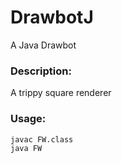 # DrawbotJ
A Java Drawbot

### Description:
A trippy square renderer

### Usage:
```
javac FW.class
java FW
```
